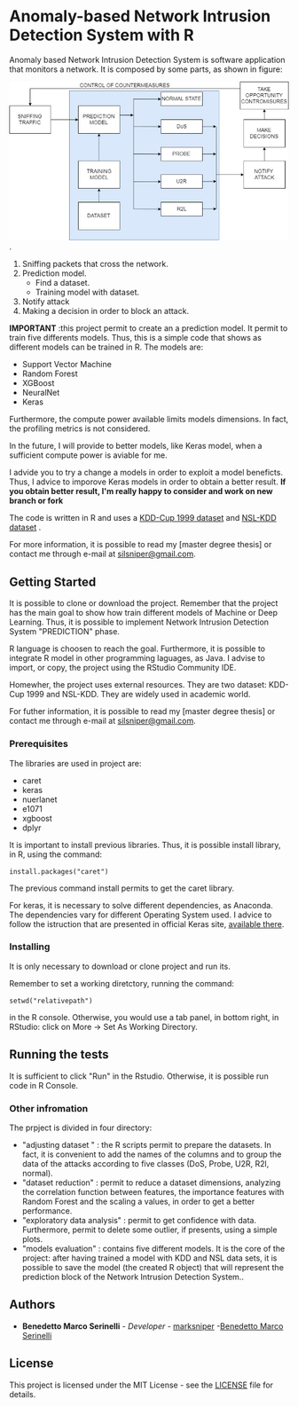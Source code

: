 # Anomaly-based Network Intrusion Detection System with R

Anomaly based Network Intrusion Detection System is software application that monitors a network. It is composed by some parts, as shown in figure:


![figure](img/nids.jpg "block diagram for NIDS").


1. Sniffing packets that cross the network.
2. Prediction model.
    - Find a dataset.
    - Training model with dataset.
3. Notify attack
4. Making a decision in order to block an attack.

**IMPORTANT** :this project permit to create an a prediction model. It permit to train five differents models.
Thus, this is a simple code that shows as different models can be trained in R.
The models are:

- Support Vector Machine
- Random Forest
- XGBoost
- NeuralNet
- Keras

Furthermore, the compute power available limits models dimensions. In fact, the profiling metrics is not considered.

In the future, I will provide to better models, like Keras model, when a sufficient compute power is aviable for me.

I advide you to try a change a models in order to exploit a model beneficts. Thus, I advice to imporove Keras models in order to obtain a better result. 
**If you obtain better result, I'm really happy to consider and work on new branch or fork**

The code is written in R and uses a [KDD-Cup 1999 dataset](http://kdd.ics.uci.edu/databases/kddcup99/kddcup99.html) and [NSL-KDD dataset](https://github.com/defcom17/NSL_KDD) .

For more information, it is possible to read my [master degree thesis] or contact me through e-mail at silsniper@gmail.com.
  
## Getting Started

It is possible to clone or download the project.
Remember that the project has the main goal to show how train different models of Machine or Deep Learning.
Thus, it is possible to implement Network Intrusion Detection System \"PREDICTION\" phase.

R language is choosen to reach the goal. Furthermore, it is possible to integrate R model in other programming laguages, as Java. I advise to import, or copy, the project using the RStudio Community IDE.

Homewher, the project uses external resources. They are two dataset: KDD-Cup 1999 and NSL-KDD. They are widely used in academic world.

For futher information, it is possible to read my [master degree thesis] or contact me through e-mail at silsniper@gmail.com.

### Prerequisites

The libraries are used in project are:

  - caret
  - keras
  - nuerlanet
  - e1071
  - xgboost
  - dplyr

It is important to install previous libraries. Thus, it is possible install library, in R, using the command: 

```
install.packages("caret")
```
The previous command install permits to get the caret library.

For keras, it is necessary to solve different dependencies, as Anaconda. The dependencies vary for different Operating  System used. I advice to follow the istruction that are presented in official Keras site, [available there](https://keras.rstudio.com/).

### Installing

It is only necessary to download or clone project and run its.

Remember to set a working diretctory, running the command:
```
setwd("relativepath")
```
in the R console. Otherwise, you would use a tab panel, in bottom right, in RStudio:
click on More -> Set As Working Directory.

## Running the tests

It is sufficient to click \"Run\" in the Rstudio. Otherwise, it is possible run code in R Console.

### Other infromation

The prpject is divided in four directory:

  - \"adjusting dataset \" : the R scripts permit to prepare the datasets. In fact, it is convenient to add the names of the columns and to group the data of the attacks according to five classes (DoS, Probe, U2R, R2l, normal).
  - \"dataset reduction\" : permit to reduce a dataset dimensions, analyzing the correlation function between features, the importance features with Random Forest and the scaling a values, in order to get a better performance.
  - \"exploratory data analysis\" : permit to get confidence with data. Furthermore, permit to delete some outlier, if presents, using a simple plots. 
  - \"models evaluation\" : contains five different models. It is the core of the project: after having trained a model with KDD and NSL data sets, it is possible to save the model (the created R object) that will represent the prediction block of the Network Intrusion Detection System.. 

## Authors

* **Benedetto Marco Serinelli** - *Developer* - [marksniper](https://github.com/marksniper/)
-[Benedetto Marco Serinelli](https://www.linkedin.com/in/benedetto-marco-serinelli-983228162)

## License

This project is licensed under the MIT License - see the [LICENSE](LICENSE) file for details.
